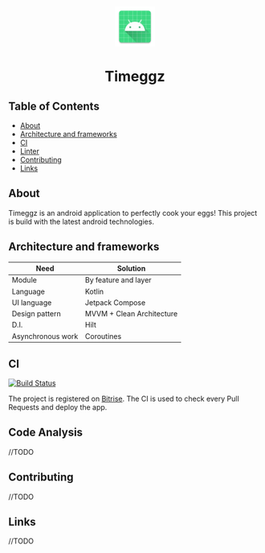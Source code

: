 <p align="center">
<img src="app/src/main/res/mipmap-xxxhdpi/ic_launcher.webp" alt="Timeggz Logo" width="80px" height="80px">
</p>
<h1 align="center">Timeggz</h1>

## Table of Contents
- [About](#about)
- [Architecture and frameworks](#architecture-and-frameworks)
- [CI](#ci)
- [Linter](#code-analysis)
- [Contributing](#contributing)
- [Links](#links)

## About

Timeggz is an android application to perfectly cook your eggs!
This project is build with the latest android technologies.

## Architecture and frameworks

| Need | Solution |
|--|--|
| Module | By feature and layer |
| Language | Kotlin |
| UI language | Jetpack Compose |
| Design pattern | MVVM + Clean Architecture |
| D.I. | Hilt |
| Asynchronous work | Coroutines |

## CI
[![Build Status](https://app.bitrise.io/app/4ee360a73d06b617/status.svg?token=W4ti2RvwMj433skK2s0YvQ&branch=master)](https://app.bitrise.io/app/4ee360a73d06b617)

The project is registered on [Bitrise](https://app.bitrise.io/app/4ee360a73d06b617#/builds "Bitrise"). The CI is used to check every Pull Requests and deploy the app.

## Code Analysis

//TODO

## Contributing

//TODO

## Links

//TODO

